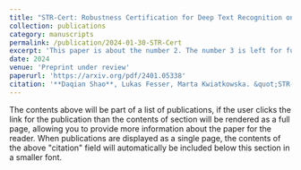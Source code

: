 ```yaml
---
title: "STR-Cert: Robustness Certification for Deep Text Recognition on Deep Learning Pipelines and Vision Transformers"
collection: publications
category: manuscripts
permalink: /publication/2024-01-30-STR-Cert
excerpt: 'This paper is about the number 2. The number 3 is left for future work.'
date: 2024
venue: 'Preprint under review'
paperurl: 'https://arxiv.org/pdf/2401.05338'
citation: '**Daqian Shao**, Lukas Fesser, Marta Kwiatkowska. &quot;STR-Cert: Robustness Certification for Deep Text Recognition on Deep Learning Pipelines and Vision Transformers&quot; <i>Arxiv 2401.05338</i> 2024'
---
```


The contents above will be part of a list of publications, if the user clicks the link for the publication than the contents of section will be rendered as a full page, allowing you to provide more information about the paper for the reader. When publications are displayed as a single page, the contents of the above "citation" field will automatically be included below this section in a smaller font.